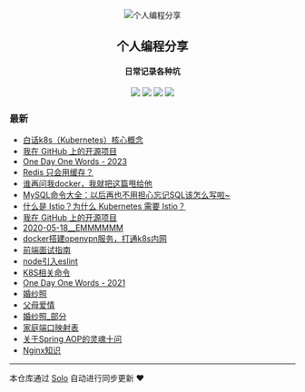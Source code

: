 <p align="center"><img alt="个人编程分享" src="https://b3log.org/images/brand/solo-128.png"></p><h2 align="center">
个人编程分享
</h2>

<h4 align="center">日常记录各种坑</h4>
<p align="center"><a title="个人编程分享" target="_blank" href="https://github.com/liangzhaoliang95/solo-blog"><img src="https://img.shields.io/github/last-commit/liangzhaoliang95/solo-blog.svg?style=flat-square&color=FF9900"></a>
<a title="GitHub repo size in bytes" target="_blank" href="https://github.com/liangzhaoliang95/solo-blog"><img src="https://img.shields.io/github/repo-size/liangzhaoliang95/solo-blog.svg?style=flat-square"></a>
<a title="Solo Version" target="_blank" href="https://github.com/88250/solo/releases"><img src="https://img.shields.io/badge/solo-4.4.0-f1e05a.svg?style=flat-square&color=blueviolet"></a>
<a title="Hits" target="_blank" href="https://github.com/88250/hits"><img src="https://hits.b3log.org/liangzhaoliang95/solo-blog.svg"></a></p>

### 最新

* [白话k8s（Kubernetes）核心概念](http://localhost/articles/2023/06/02/1685694966675.html)
* [我在 GitHub 上的开源项目](http://localhost/my-github-repos)
* [One Day One Words - 2023](http://localhost/articles/2023/04/10/1681128162515.html)
* [Redis 只会用缓存？](http://localhost/articles/2023/01/12/1673500626095.html)
* [谁再问我docker，我就把这篇甩给他](http://localhost/articles/2023/01/03/1672726614049.html)
* [MySQL命令大全：以后再也不用担心忘记SQL该怎么写啦~](http://localhost/articles/2022/12/19/1671410962873.html)
* [什么是 Istio？为什么 Kubernetes 需要 Istio？](http://localhost/articles/2022/06/13/1655092892483.html)
* [我在 GitHub 上的开源项目](http://localhost/github)
* [2020-05-18__EMMMMMM](http://localhost/articles/2022/06/10/1654857463774.html)
* [docker搭建openvpn服务，打通k8s内网](http://localhost/articles/2021/12/07/1638857872489.html)
* [前端面试指南](http://localhost/articles/2020/08/28/1598607282631.html)
* [node引入eslint](http://localhost/articles/2021/06/28/1624866258147.html)
* [K8S相关命令](http://localhost/articles/2021/06/28/1624866121392.html)
* [One Day One Words - 2021](http://localhost/articles/2021/06/25/1624604005727.html)
* [婚纱照](http://localhost/articles/2021/01/19/1611049908855.html)
* [父母爱情](http://localhost/articles/2020/12/25/1608888836182.html)
* [婚纱照_部分](http://localhost/articles/2020/12/25/1608880891587.html)
* [家庭端口映射表](http://localhost/articles/2020/12/01/1606813159401.html)
* [关于Spring AOP的灵魂十问](http://localhost/articles/2020/09/09/1599613727655.html)
* [Nginx知识](http://localhost/articles/2020/08/24/1598231403151.html)



---

本仓库通过 [Solo](https://github.com/88250/solo) 自动进行同步更新 ❤️ 